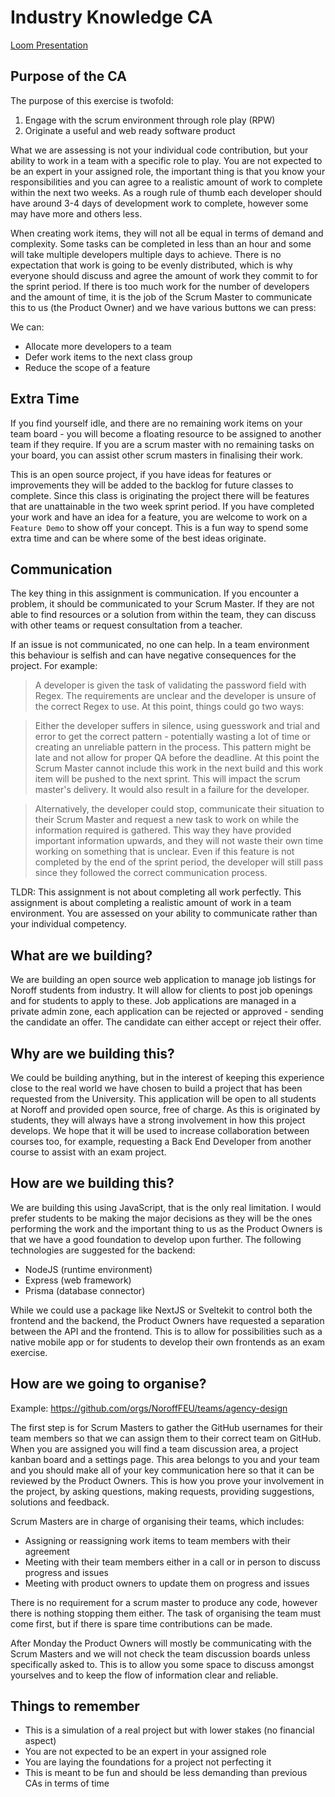 # Industry Knowledge CA

[Loom Presentation](https://www.loom.com/share/000115dcb95e479f91b294db364d503f)

## Purpose of the CA

The purpose of this exercise is twofold:

1. Engage with the scrum environment through role play (RPW)
2. Originate a useful and web ready software product

What we are assessing is not your individual code contribution, but your ability to work in a team with a specific role to play. You are not expected to be an expert in your assigned role, the important thing is that you know your responsibilities and you can agree to a realistic amount of work to complete within the next two weeks. As a rough rule of thumb each developer should have around 3-4 days of development work to complete, however some may have more and others less.

When creating work items, they will not all be equal in terms of demand and complexity. Some tasks can be completed in less than an hour and some will take multiple developers multiple days to achieve. There is no expectation that work is going to be evenly distributed, which is why everyone should discuss and agree the amount of work they commit to for the sprint period. If there is too much work for the number of developers and the amount of time, it is the job of the Scrum Master to communicate this to us (the Product Owner) and we have various buttons we can press:

We can:
- Allocate more developers to a team
- Defer work items to the next class group
- Reduce the scope of a feature

## Extra Time

If you find yourself idle, and there are no remaining work items on your team board - you will become a floating resource to be assigned to another team if they require. If you are a scrum master with no remaining tasks on your board, you can assist other scrum masters in finalising their work.

This is an open source project, if you have ideas for features or improvements they will be added to the backlog for future classes to complete. Since this class is originating the project there will be features that are unattainable in the two week sprint period. If you have completed your work and have an idea for a feature, you are welcome to work on a `Feature Demo` to show off your concept. This is a fun way to spend some extra time and can be where some of the best ideas originate.

## Communication

The key thing in this assignment is communication. If you encounter a problem, it should be communicated to your Scrum Master. If they are not able to find resources or a solution from within the team, they can discuss with other teams or request consultation from a teacher.

If an issue is not communicated, no one can help. In a team environment this behaviour is selfish and can have negative consequences for the project. For example:

> A developer is given the task of validating the password field with Regex. The requirements are unclear and the developer is unsure of the correct Regex to use. At this point, things could go two ways:

> Either the developer suffers in silence, using guesswork and trial and error to get the correct pattern - potentially wasting a lot of time or creating an unreliable pattern in the process. This pattern might be late and not allow for proper QA before the deadline. At this point the Scrum Master cannot include this work in the next build and this work item will be pushed to the next sprint. This will impact the scrum master's delivery. It would also result in a failure for the developer.

> Alternatively, the developer could stop, communicate their situation to their Scrum Master and request a new task to work on while the information required is gathered. This way they have provided important information upwards, and they will not waste their own time working on something that is unclear. Even if this feature is not completed by the end of the sprint period, the developer will still pass since they followed the correct communication process.

TLDR: This assignment is not about completing all work perfectly. This assignment is about completing a realistic amount of work in a team environment. You are assessed on your ability to communicate rather than your individual competency.

## What are we building?

We are building an open source web application to manage job listings for Noroff students from industry. It will allow for clients to post job openings and for students to apply to these. Job applications are managed in a private admin zone, each application can be rejected or approved - sending the candidate an offer. The candidate can either accept or reject their offer.

## Why are we building this?

We could be building anything, but in the interest of keeping this experience close to the real world we have chosen to build a project that has been requested from the University. This application will be open to all students at Noroff and provided open source, free of charge. As this is originated by students, they will always have a strong involvement in how this project develops. We hope that it will be used to increase collaboration between courses too, for example, requesting a Back End Developer from another course to assist with an exam project.

## How are we building this?

We are building this using JavaScript, that is the only real limitation. I would prefer students to be making the major decisions as they will be the ones performing the work and the important thing to us as the Product Owners is that we have a good foundation to develop upon further. The following technologies are suggested for the backend:

- NodeJS (runtime environment)
- Express (web framework)
- Prisma (database connector)

While we could use a package like NextJS or Sveltekit to control both the frontend and the backend, the Product Owners have requested a separation between the API and the frontend. This is to allow for possibilities such as a native mobile app or for students to develop their own frontends as an exam exercise.

## How are we going to organise?

Example: https://github.com/orgs/NoroffFEU/teams/agency-design

The first step is for Scrum Masters to gather the GitHub usernames for their team members so that we can assign them to their correct team on GitHub. When you are assigned you will find a team discussion area, a project kanban board and a settings page. This area belongs to you and your team and you should make all of your key communication here so that it can be reviewed by the Product Owners. This is how you prove your involvement in the project, by asking questions, making requests, providing suggestions, solutions and feedback.

Scrum Masters are in charge of organising their teams, which includes:

- Assigning or reassigning work items to team members with their agreement
- Meeting with their team members either in a call or in person to discuss progress and issues
- Meeting with product owners to update them on progress and issues

There is no requirement for a scrum master to produce any code, however there is nothing stopping them either. The task of organising the team must come first, but if there is spare time contributions can be made.

After Monday the Product Owners will mostly be communicating with the Scrum Masters and we will not check the team discussion boards unless specifically asked to. This is to allow you some space to discuss amongst yourselves and to keep the flow of information clear and reliable.

## Things to remember

- This is a simulation of a real project but with lower stakes (no financial aspect)
- You are not expected to be an expert in your assigned role
- You are laying the foundations for a project not perfecting it
- This is meant to be fun and should be less demanding than previous CAs in terms of time